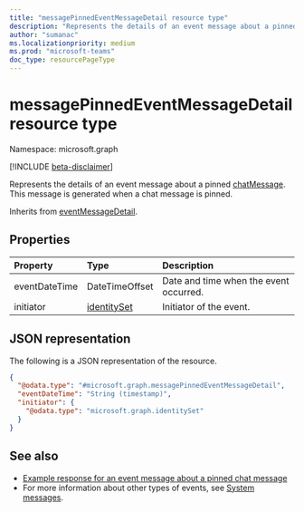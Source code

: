 ```yaml
---
title: "messagePinnedEventMessageDetail resource type"
description: "Represents the details of an event message about a pinned chat message."
author: "sumanac"
ms.localizationpriority: medium
ms.prod: "microsoft-teams"
doc_type: resourcePageType
---
```


# messagePinnedEventMessageDetail resource type

Namespace: microsoft.graph

[!INCLUDE [beta-disclaimer](../../includes/beta-disclaimer.md)]

Represents the details of an event message about a pinned [chatMessage](/graph/api/resources/chatMessage?view=graph-rest-v1.0&preserve-view=true). This message is generated when a chat message is pinned.

Inherits from [eventMessageDetail](../resources/eventmessagedetail.md).

## Properties
|Property|Type|Description|
|:---|:---|:---|
|eventDateTime|DateTimeOffset|Date and time when the event occurred.|
|initiator|[identitySet](../resources/identityset.md)|Initiator of the event.|

## JSON representation
The following is a JSON representation of the resource.
<!-- {
  "blockType": "resource",
  "@odata.type": "microsoft.graph.messagePinnedEventMessageDetail",
  "baseType": "microsoft.graph.eventMessageDetail"
}
-->
``` json
{
  "@odata.type": "#microsoft.graph.messagePinnedEventMessageDetail",
  "eventDateTime": "String (timestamp)",
  "initiator": {
    "@odata.type": "microsoft.graph.identitySet"
  }
}
```


## See also
- [Example response for an event message about a pinned chat message](/graph/system-messages/#pin-message)
- For more information about other types of events, see [System messages](/graph/system-messages).

